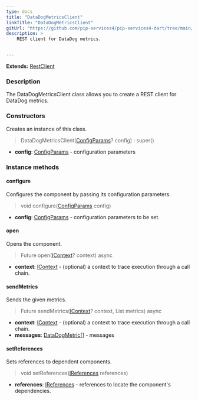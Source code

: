 ```yaml
---
type: docs
title: "DataDogMetricsClient"
linkTitle: "DataDogMetricsClient"
gitUrl: "https://github.com/pip-services4/pip-services4-dart/tree/main/pip-services4-datadog-dart"
description: >
    REST client for DataDog metrics.


---
```


**Extends:** [RestClient](../../../http/clients/rest_client)

### Description

The DataDogMetricsClient class allows you to create a REST client for DataDog metrics.



### Constructors
Creates an instance of this class.

> DataDogMetricsClient([ConfigParams](../../../components/config/config_params)? config) : super() 

- **config**: [ConfigParams](../../../components/config/config_params) - configuration parameters


### Instance methods

#### configure
Configures the component by passing its configuration parameters. 

> void configure([ConfigParams](../../../components/config/config_params) config)

- **config**: [ConfigParams](../../../components/config/config_params) - configuration parameters to be set.

#### open
Opens the component.

> Future open([IContext](../../../components/context/icontext)? context) async 

- **context**: [IContext](../../../components/context/icontext) - (optional) a context to trace execution through a call chain.

#### sendMetrics
Sends the given metrics.

> Future sendMetrics([IContext](../../../components/context/icontext)? context, List<DataDogMetric> metrics) async

- **context**: [IContext](../../../components/context/icontext) - (optional) a context to trace execution through a call chain.
- **messages**: [DataDogMetric[]](../datadog_metric) - messages

#### setReferences
Sets references to dependent components.

> void setReferences([IReferences](../../../components/refer/ireferences) references)

- **references**: [IReferences](../../../components/refer/ireferences) - references to locate the component's dependencies.

